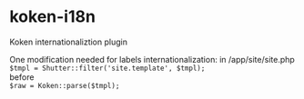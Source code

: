 koken-i18n
==========

Koken internationaliztion plugin

One modification needed for labels internationalization: in /app/site/site.php  
```$tmpl = Shutter::filter('site.template', $tmpl);```  
before  
```$raw = Koken::parse($tmpl);```
